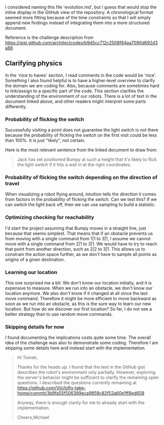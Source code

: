 I considered naming this file 'evolution.md', but I guess that would stop the inline display in the GitHub view of the repository.
A chronological format seemed more fitting because of the time constraints so that I will simply append new findings instead of integrating them into a more structured document.

Reference is the challenge description from https://gist.github.com/architectcodes/b9d5cc712c2508f64aa7090d692d3a86

## Clarifying physics

In the 'nice to haves' section, I read comments in the code would be 'nice'. Something I also found helpful is to have a higher-level overview to clarify the domain we are coding for. Also, because comments are sometimes hard to link/assign to a specific part of the code. This section clarifies the understanding of the environment of our robots. There is a lot of text in the document linked above, and other readers might interpret some parts differently.

### Probability of flicking the switch

Successfully visiting a point does not guarantee the light switch is not there because the probability of flicking the switch on the first visit could be less than 100%. It is just "likely", not certain.

Here is the most relevant sentence from the linked document to draw from:

> Jack has set positioned Bumpy at such a height that it's likely to flick the light switch if it hits a wall in at the right coordinates.

### Probability of flicking the switch depending on the direction of travel

When visualizing a robot flying around, intuition tells the direction it comes from factors in the probability of flicking the switch. Can we test this? If we can switch the light back off, then we can use sampling to build a statistic.

### Optimizing checking for reachability

I'd start the project assuming that Bumpy moves in a straight line, just because that seems simplest. That means that if an obstacle prevents us from moving with a single command from 1|1 to 3|1, I assume we cannot move with a single command from 2|1 to 3|1. We would have to try to reach that point from another direction, such as 2|2 to 3|1. This allows us to constrain the action space further, as we don't have to sample all points as origins of a given destination.

### Learning our location

This one surprised me a bit: We don't know our location initially, and it is expensive to measure. When we run into an obstacle, we don't know our location anymore. We also don't know if it changed at all since the last move command. Therefore it might be more efficient to move backward as soon as we run into an obstacle, as this is the sure way to learn our new location. But how do we discover our first location? So far, I do not see a better strategy than to use random move commands.

### Skipping details for now

I found documenting the implications costs quite some time. The overall idea of the challenge was also to demonstrate some coding. Therefore I am skipping some details here and instead start with the implementation.

> Hi Tomek,
> 
> Thanks for the heads up.
> I found that the text in the GitHub gist describes the robot's environment only partially. However, exploring the server's behavior might be sufficient to clarify the remaining open questions.
> I described the questions currently remaining at https://github.com/Viir/lofty-take-home/commit/3b9fa55f506399eca9858c82f52a60e1ff8ed658
> 
> Anyway, there is enough clarity for me to already start with the implementation.
> 
> Cheers,Michael

